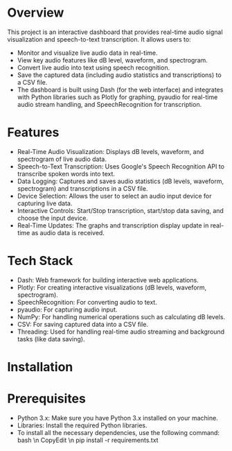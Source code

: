 # Overview
This project is an interactive dashboard that provides real-time audio signal visualization and speech-to-text transcription. It allows users to:
- Monitor and visualize live audio data in real-time.
- View key audio features like dB level, waveform, and spectrogram.
- Convert live audio into text using speech recognition.
- Save the captured data (including audio statistics and transcriptions) to a CSV file.
- The dashboard is built using Dash (for the web interface) and integrates with Python libraries such as Plotly for graphing, pyaudio for real-time audio stream handling, and SpeechRecognition for transcription.

# Features
-	Real-Time Audio Visualization: Displays dB levels, waveform, and spectrogram of live audio data.
-	Speech-to-Text Transcription: Uses Google's Speech Recognition API to transcribe spoken words into text.
-	Data Logging: Captures and saves audio statistics (dB levels, waveform, spectrogram) and transcriptions in a CSV file.
-	Device Selection: Allows the user to select an audio input device for capturing live data.
-	Interactive Controls: Start/Stop transcription, start/stop data saving, and choose the input device.
-	Real-Time Updates: The graphs and transcription display update in real-time as audio data is received.


# Tech Stack
-	Dash: Web framework for building interactive web applications.
-	Plotly: For creating interactive visualizations (dB levels, waveform, spectrogram).
-	SpeechRecognition: For converting audio to text.
-	pyaudio: For capturing audio input.
-	NumPy: For handling numerical operations such as calculating dB levels.
-	CSV: For saving captured data into a CSV file.
-	Threading: Used for handling real-time audio streaming and background tasks (like data saving).

# Installation
# Prerequisites
-	Python 3.x: Make sure you have Python 3.x installed on your machine.
-	Libraries: Install the required Python libraries.
- To install all the necessary dependencies, use the following command:
bash \n
CopyEdit \n
pip install -r requirements.txt

